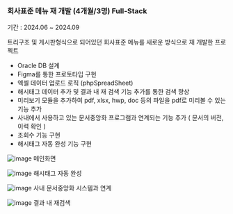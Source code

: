 ### 회사표준 메뉴 재 개발 (4개월/3명) Full-Stack

기간 : 2024.06 ~ 2024.09

트리구조 및 게시판형식으로 되어있던 회사표준 메뉴를 새로운 방식으로 재 개발한 프로젝트

- Oracle DB 설계
- Figma를 통한 프로토타입 구현
- 엑셀 데이터 업로드 로직 (phpSpreadSheet)
- 해시태그 데이터 추가 및 결과 내 재 검색 기능 추가를 통한 검색  향상
- 미리보기 모듈을 추가하여 pdf, xlsx, hwp, doc 등의 파일을 pdf로 미리볼 수 있는 기능 추가
- 사내에서 사용하고 있는 문서중앙화 프로그램과 연계되는 기능 추가 ( 문서의 버전, 이력 확인 )
- 조회수 기능 구현
- 해시태그 자동 완성 기능 구현


![image](https://github.com/user-attachments/assets/9fe3434b-d10d-4165-8adc-04df92f17fb7)
메인화면


![image](https://github.com/user-attachments/assets/f38156d6-4195-406a-beac-9f875dfe0054)
해시태그 자동 완성


![image](https://github.com/user-attachments/assets/2424bf6f-7d53-45c4-bdfd-ce8fd1427b73)
사내 문서중앙화 시스템과 연계


![image](https://github.com/user-attachments/assets/325408b8-6a25-498c-9cb9-a79705cd6428)
결과 내 재검색
